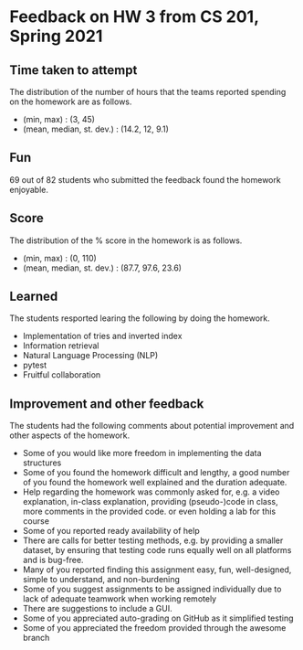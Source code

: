 # Feedback on HW 3 from CS 201, Spring 2021

Time taken to attempt
-

The distribution of the number of hours that the teams reported spending on the homework are as follows.

- (min, max) : (3, 45)
- (mean, median, st. dev.) : (14.2, 12, 9.1)

Fun
-

69 out of 82 students who submitted the feedback found the homework enjoyable.

Score
-

The distribution of the % score in the homework is as follows.

- (min, max) : (0, 110)
- (mean, median, st. dev.) : (87.7, 97.6, 23.6)

Learned
-

The students resported learing the following by doing the homework.
- Implementation of tries and inverted index
- Information retrieval
- Natural Language Processing (NLP)
- pytest
- Fruitful collaboration

Improvement and other feedback
-

The students had the following comments about potential improvement and other aspects of the homework.
- Some of you would like more freedom in implementing the data structures
- Some of you found the homework difficult and lengthy, a good number of you found the homework well explained and the duration adequate.
- Help regarding the homework was commonly asked for, e.g. a video explanation, in-class explanation, providing (pseudo-)code in class, more comments in the provided code. or even holding a lab for this course
- Some of you reported ready availability of help
- There are calls for better testing methods, e.g. by providing a smaller dataset, by ensuring that testing code runs equally well on all platforms and is bug-free.
- Many of you reported finding this assignment easy, fun, well-designed, simple to understand, and non-burdening
- Some of you suggest assignments to be assigned individually due to lack of adequate teamwork when working remotely
- There are suggestions to include a GUI.
- Some of you appreciated auto-grading on GitHub as it simplified testing
- Some of you appreciated the freedom provided through the awesome branch

